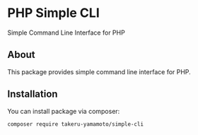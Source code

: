 # PHP Simple CLI

Simple Command Line Interface for PHP

## About

This package provides simple command line interface for PHP.

## Installation

You can install package via composer:

```
composer require takeru-yamamoto/simple-cli
```
